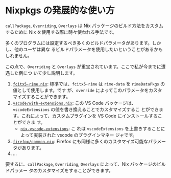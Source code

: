 # Nixpkgs の発展的な使い方

`callPackage`, `Overriding`, `Overlays` は Nix パッケージのビルド方法をカスタムするために
Nix を使用する際に時々使われる手法です。

多くのプログラムには設定するべき多くのビルドパラメータがあります。しかし、他のユーザは異な
るビルドパラメータを使用したいということがあるかもしれません。

この点で、`Overriding` と `Overlays` が重宝されています。ここで私が今までに遭遇した例につ
いて少し説明します。

1. [`fcitx5-rime.nix`](https://github.com/NixOS/nixpkgs/blob/e4246ae1e7f78b7087dce9c9da10d28d3725025f/pkgs/tools/inputmethods/fcitx5/fcitx5-rime.nix):
   標準では、`fcitx5-rime` は `rime-data` を `rimeDataPkgs` の値として使用します。です
   が、`override` によってこのパラメータをカスタマイズすることができます。
2. [`vscode/with-extensions.nix`](https://github.com/NixOS/nixpkgs/blob/nixos-23.05/pkgs/applications/editors/vscode/with-extensions.nix):
   この VS Code パッケージは、 `vscodeExtensions` の値を書き換えることでカスタマイズするこ
   とができます。これによって、カスタムプラグインを VS Code にインストールすることができま
   す。
   - [`nix-vscode-extensions`](https://github.com/nix-community/nix-vscode-extensions): こ
     れは `vscodeExtensions` を上書きすることによって実装された vscode のプラグインマネー
     ジャです。
3. [`firefox/common.nix`](https://github.com/NixOS/nixpkgs/blob/416ffcd08f1f16211130cd9571f74322e98ecef6/pkgs/applications/networking/browsers/firefox/common.nix):
   Firefox にも同様に多くのカスタマイズ可能なパラメータがあります。
4. ...

要するに、`callPackage`, `Overriding`, `Overlays` によって、Nix パッケージのビルドパラメー
タのカスタマイズをすることができます。
